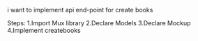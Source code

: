 i want to implement api end-point for create books

Steps:
    1.Import Mux library
    2.Declare Models
    3.Declare Mockup
    4.Implement createbooks
    